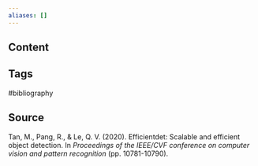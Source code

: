 ```yaml
---
aliases: []
---
```

## Content

## Tags
#bibliography 

## Source
Tan, M., Pang, R., & Le, Q. V. (2020). Efficientdet: Scalable and efficient object detection. In _Proceedings of the IEEE/CVF conference on computer vision and pattern recognition_ (pp. 10781-10790).